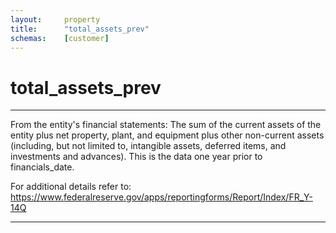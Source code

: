 ```yaml
---
layout:     property
title:      "total_assets_prev"
schemas:    [customer]
---
```


# total_assets_prev

---

From the entity's financial statements: The sum of the current assets of the entity plus net property, plant, and equipment plus other non-current assets (including, but not limited to, intangible assets, deferred items, and investments and advances). This is the data one year prior to financials_date.

For additional details refer to: https://www.federalreserve.gov/apps/reportingforms/Report/Index/FR_Y-14Q

--- 